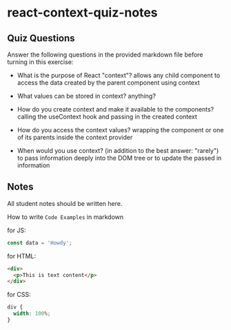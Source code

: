 # react-context-quiz-notes

## Quiz Questions

Answer the following questions in the provided markdown file before turning in this exercise:

- What is the purpose of React "context"?
  allows any child component to access the data created by the parent component using context

- What values can be stored in context?
  anything?

- How do you create context and make it available to the components?
  calling the useContext hook and passing in the created context

- How do you access the context values?
  wrapping the component or one of its parents inside the context provider

- When would you use context? (in addition to the best answer: "rarely")
  to pass information deeply into the DOM tree or to update the passed in information

## Notes

All student notes should be written here.

How to write `Code Examples` in markdown

for JS:

```javascript
const data = 'Howdy';
```

for HTML:

```html
<div>
  <p>This is text content</p>
</div>
```

for CSS:

```css
div {
  width: 100%;
}
```
